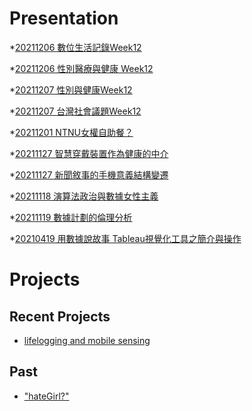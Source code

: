# Presentation
*[20211206 數位生活記錄Week12](https://docs.google.com/presentation/d/e/2PACX-1vQdCOVDLAwBrb9FAMIMIW03bCn6hmtjDMcO-AoIyruM_ytxbhUPp42KtxyG7muxaMB-xRNOLULy-5pB/pub?start=false&loop=false&delayms=3000)

*[20211206 性別醫療與健康 Week12](https://docs.google.com/presentation/d/e/2PACX-1vTDSG-X2wdV2js_cRxyx_uubwmeez4A15qz7ndpTAduxutkKh2RnjJm8GWmPLwMBw95qCl2rSw2Ytz_/pub?start=false&loop=false&delayms=3000)

*[20211207 性別與健康Week12]()

*[20211207 台灣社會議題Week12]()

*[20211201 NTNU女權自助餐？]()

*[20211127 智慧穿戴裝置作為健康的中介]()

*[20211127 新聞敘事的手機意義結構變遷]()

*[20211118 演算法政治與數據女性主義]()

*[20211119 數據計劃的倫理分析]()

*[20210419 用數據說故事 Tableau視覺化工具之簡介與操作]()


# Projects

## Recent Projects
* [lifelogging and mobile sensing]()

## Past
* ["hateGirl?"]()

